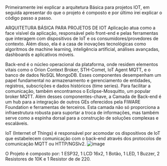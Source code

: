 Primeiramente irei explicar a arquitetura Básica para projetos IOT, em seguida apresentar do que o projeto é composto e por último irei explicar o código passo a passo. 

ARQUITETURA BÁSICA PARA PROJETOS DE IOT
Aplicação atua como a face visível da aplicação, responsável pelo front-end e pelas ferramentas que interagem com dispositivos de IoT e os consumidores/provedores de contexto. Além disso, ela é a casa de inovações tecnológicas como algoritmos de machine learning, inteligência artificial, análises avançadas, dashboards e aplicativos móveis.

Back-end é o núcleo operacional da plataforma, onde residem elementos vitais como o Orion Context Broker, STH-Comet, IoT Agent MQTT, e o banco de dados NoSQL MongoDB. Esses componentes desempenham um papel fundamental no armazenamento e gerenciamento de entidades, registros, subscrições e dados históricos (time series). Para facilitar a comunicação, também encontramos o Eclipse-Mosquitto, um popular broker MQTT. Além desses componentes-chave, a Camada de Back-end é um hub para a integração de outros GEs oferecidos pela FIWARE Foundation e ferramentas de terceiros. Esta camada não só proporciona a infraestrutura robusta para suportar a troca de informações, mas também serve como a espinha dorsal para a construção de soluções complexas e escaláveis.

IoT (Internet of Things) é responsável por acomodar os dispositivos de IoT que estabelecem comunicação com o back-end através dos protocolos de comunicação MQTT ou HTTP/NGSIv2.
![image](https://github.com/GDPMg/Sprint4-EDGE/assets/103905620/ea31ee72-ae7e-41e7-8931-a95928bb2371)


O Projeto é composto por: 1 ESP32, 1 LCD 16x2, 1 Botão, 1 LED, 1 Buzzer, 2 Resistores de 10K e 1 Resistor de de 220.
